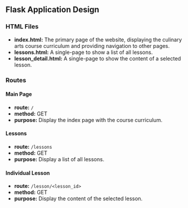 ## Flask Application Design

### HTML Files

- **index.html:** The primary page of the website, displaying the culinary arts course curriculum and providing navigation to other pages.
- **lessons.html:** A single-page to show a list of all lessons.
- **lesson_detail.html:** A single-page to show the content of a selected lesson.

### Routes
#### Main Page
- **route:** `/`
- **method:** GET
- **purpose:** Display the index page with the course curriculum.

#### Lessons
- **route:** `/lessons`
- **method:** GET
- **purpose:** Display a list of all lessons.

#### Individual Lesson
- **route:** `/lesson/<lesson_id>`
- **method:** GET
- **purpose:** Display the content of the selected lesson.